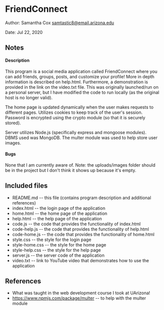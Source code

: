# FriendConnect

Author: Samantha Cox [samtastic8@email.arizona.edu](mailto:samtastic8@email.arizona.edu)

Date: Jul 22, 2020

## Notes

#### Description

This program is a social media application called FriendConnect where you can add friends, groups, posts, and customize your profile! More in depth information is described on help.html. Furthermore, a demonstration is provided in the link on the video.txt file. This was originally launched/run on a personal server, but I have modified the code to run locally (as the original host is no longer valid).

The home page is updated dynamically when the user makes requests to different pages. Utilizes cookies to keep track of the user's session. Password is encrypted using the crypto module (so that it is securely stored).

Server utilizes Node.js (specifically express and mongoose modules). DBMS used was MongoDB. The multer module was used to help store user images.

#### Bugs

None that I am currently aware of. Note: the uploads/images folder should be in the project but I don't think it shows up because it's empty.

## Included files

* README.md -- this file (contains program description and additional references)
* index.html -- the login page of the application 
* home.html -- the home page of the application
* help.html -- the help page of the application
* code.js -- the code that provides the functionality of index.html
* code-help.js -- the code that provides the functionality of help.html
* code-home.js -- the code that provides the functionality of home.html
* style.css -- the style for the login page
* style-home.css -- the style for the home page
* style-help.css -- the style for the help page
* server.js -- the server code of the application
* video.txt -- link to YouTube video that demonstrates how to use the application

## References
* What was taught in the web development course I took at UArizona!
* https://www.npmjs.com/package/multer -- to help with the multer module
